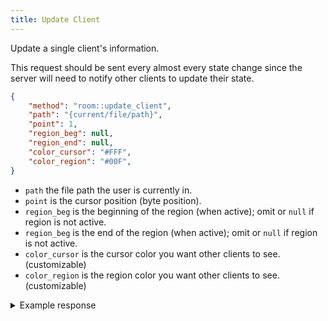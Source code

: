 ```yaml
---
title: Update Client
---
```


Update a single client's information.

This request should be sent every almost every state change since the server
will need to notify other clients to update their state.

```json
{
    "method": "room::update_client",
    "path": "{current/file/path}",
    "point": 1,
    "region_beg": null,
    "region_end": null,
    "color_cursor": "#FFF",
    "color_region": "#00F",
}
```

- `path` the file path the user is currently in.
- `point` is the cursor position (byte position).
- `region_beg` is the beginning of the region (when active); omit or `null` if region is not active.
- `region_beg` is the end of the region (when active); omit or `null` if region is not active.
- `color_cursor` is the cursor color you want other clients to see. (customizable)
- `color_region` is the region color you want other clients to see. (customizable)

<details>
<summary>Example response</summary>

```json
{
    No response
}
```

</details>
